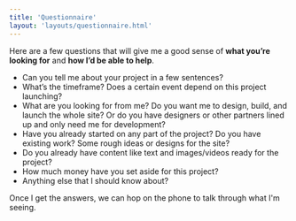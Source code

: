 ```yaml
---
title: 'Questionnaire'
layout: 'layouts/questionnaire.html'
---
```


Here are a few questions that will give me a good sense of **what you’re looking for** and **how I’d be able to&nbsp;help**.

- Can you tell me about your project in a few sentences?
- What’s the timeframe? Does a certain event depend on this project launching?
- What are you looking for from me? Do you want me to design, build, and launch the whole site? Or do you have designers or other partners lined up and only need me for development?
- Have you already started on any part of the project? Do you have existing work? Some rough ideas or designs for the site?
- Do you already have content like text and images/videos ready for the project?
- How much money have you set aside for this project?
- Anything else that I should know about?

Once I get the answers, we can hop on the phone to talk through what I'm seeing.
